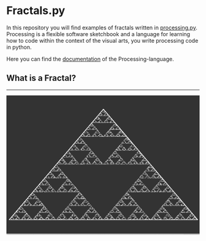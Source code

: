 # Fractals.py
In this repository you will find examples of fractals written  in [processing.py](https://processing.org/). Processing is a flexible software sketchbook and a language for learning how to code within the context of the visual arts, you write processing code in python.  

Here you can find the [documentation](https://py.processing.org/) of the Processing-language.  

## What is a Fractal? 
---
![SierpinskyTriangle](./Sierpinsky/images/SierpinskyTriangle.png) 


